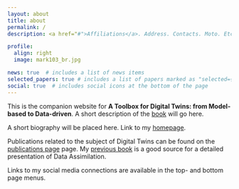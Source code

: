 ```yaml
---
layout: about
title: about
permalink: /
description: <a href="#">Affiliations</a>. Address. Contacts. Moto. Etc.

profile:
  align: right
  image: mark103_br.jpg

news: true  # includes a list of news items
selected_papers: true # includes a list of papers marked as "selected={true}"
social: true  # includes social icons at the bottom of the page
---
```


This is the companion website for **A Toolbox for Digital Twins: from Model-based to Data-driven**. A  short description of the [book](https://www.siam.org/publications/books/book-series) will go here.

A short biography will be placed here. Link to my [homepage](http://masch.perso.math.cnrs.fr). 

Publications related to the subject of Digital Twins can be found on the  [publications page](/DT-tbx-v1/publications/) page. My [previous book](http://bookstore.siam.org/fa11/) is a good source for a detailed presentation of Data Assimilation.

Links to my social media connections are available in the top- and bottom page menus. 
